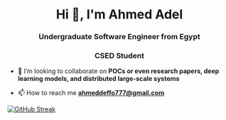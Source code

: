 <h1 align="center">Hi 👋, I'm Ahmed Adel</h1>
<h3 align="center">Undergraduate Software Engineer from Egypt</h3>
<h3 align="center">CSED Student</h3>



- 👯 I’m looking to collaborate on **POCs or even research papers, deep learning models, and distributed large-scale systems**

- 📫 How to reach me **ahmeddeffo777@gmail.com**


[![GitHub Streak](http://github-readme-streak-stats.herokuapp.com?user=Deffo0&theme=dark&background=000000)](https://git.io/streak-stats)

